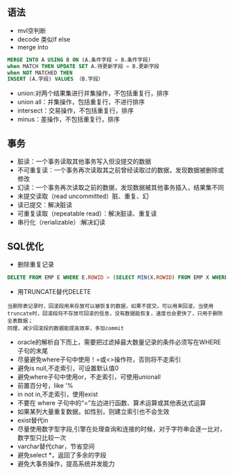 ## 语法
+ mvl空判断
+ decode 类似if else
+ merge into
```sql
MERGE INTO A USING B ON (A.条件字段 = B.条件字段)
when MATCH THEN UPDATE SET A.待更新字段 = B.更新字段
when NOT MATCHED THEN
INSERT (A.字段) VALUES （B.字段）

```
+ union:对两个结果集进行并集操作，不包括重复行，排序
+ union all：并集操作，包括重复行，不进行排序
+ intersect：交易操作，不包括重复行，排序
+ minus：差操作，不包括重复行，排序

## 事务
+ 脏读：一个事务读取其他事务写入但没提交的数据
+ 不可重复读：一个事务再次读取其之前曾经读取过的数据，发现数据被删除或修改
+ 幻读：一个事务再次读取之前的数据，发现数据被其他事务插入，结果集不同
+ 未提交读取（read uncommitted）脏、重复、幻
+ 读已提交：解决脏读
+ 可重复读取（repeatable read）：解决脏读、重复读
+ 串行化（rerializable）:解决幻读

## SQL优化
+ 删除重复记录
```sql
DELETE FROM EMP E WHERE E.ROWID > (SELECT MIN(X.ROWID) FROM EMP X WHERE X.EMP_NO = E.EMP_NO);
```
+ 用TRUNCATE替代DELETE
```
当删除表记录时，回滚段用来存放可以被恢复的数据，如果不提交，可以用来回滚，当使用truncate时，回滚段将不存放可回滚的信息，没有数据能恢复，速度也会更快了，只用于删除全表数据；
同理，减少回滚段的数据能提高效率，多加commit
```
+ oracle的解析自下而上，需要把过滤掉最大数量记录的条件必须写在WHERE子句的末尾
+ 尽量避免where子句中使用！=或<>操作符，否则将不走索引
+ 避免is null,不走索引，可设置默认值0
+ 避免where子句中使用or，不走索引，可使用unionall
+ 前置百分号，like '%
+ in not in,不走索引，使用exist
+ 不要在 where 子句中的“=”左边进行函数、算术运算或其他表达式运算
+ 如果某列大量重复数据，如性别，则建立索引也不会生效
+ exist替代in
+ 尽量使用数字型字段,引擎在处理查询和连接的时候，对于字符串会逐一比对，数字型只比较一次
+ varchar替代char，节省空间
+ 避免select *，返回了多余的字段
+ 避免大事务操作，提高系统并发能力


